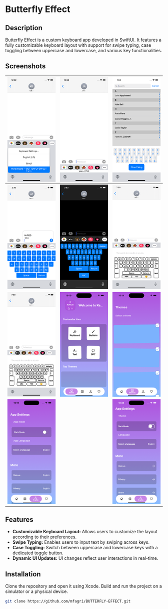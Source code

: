 # Butterfly Effect



## Description

Butterfly Effect is a custom keyboard app developed in SwiftUI. It features a fully customizable keyboard layout with support for swipe typing, case toggling between uppercase and lowercase, and various key functionalities.

## Screenshots

| ![Screenshot 1](screens/Simulator%20Screen%20Shot%20-%20iPhone%2012%20-%202024-07-02%20at%2000.02.51.png) | ![Screenshot 2](screens/Simulator%20Screen%20Shot%20-%20iPhone%2012%20-%202024-07-02%20at%2000.38.37.png) | ![Screenshot 3](screens/Simulator%20Screen%20Shot%20-%20iPhone%2012%20-%202024-07-02%20at%2001.04.01.png) |
|:--:|:--:|:--:|
| ![Screenshot 4](screens/Simulator%20Screen%20Shot%20-%20iPhone%2012%20-%202024-07-02%20at%2002.30.59.png) | ![Screenshot 5](screens/Simulator%20Screen%20Shot%20-%20iPhone%2012%20-%202024-07-02%20at%2003.53.56.png) | ![Screenshot 6](screens/Simulator%20Screen%20Shot%20-%20iPhone%2011%20-%202024-07-03%20at%2007.03.13.png) |
| ![Screenshot 7](screens/Simulator%20Screen%20Shot%20-%20iPhone%2011%20-%202024-07-03%20at%2007.03.22.png) | ![Screenshot 8](screens/Simulator%20Screenshot%20-%20iPhone%2015%20-%202024-07-11%20at%2016.19.33.png) | ![Screenshot 9](screens/Simulator%20Screenshot%20-%20iPhone%2015%20-%202024-07-11%20at%2016.19.36.png) |
| ![Screenshot 10](screens/Simulator%20Screenshot%20-%20iPhone%2015%20-%202024-07-11%20at%2016.19.40.png) | | ![Screenshot 11](screens/Simulator%20Screenshot%20-%20iPhone%2015%20-%202024-07-11%20at%2018.33.31.png) | ![Screenshot 12](screens/Simulator%20Screenshot%20-%20iPhone%2015%20-%202024-07-15%20at%2018.17.38.png)


## Features

- **Customizable Keyboard Layout:** Allows users to customize the layout according to their preferences.
- **Swipe Typing:** Enables users to input text by swiping across keys.
- **Case Toggling:** Switch between uppercase and lowercase keys with a dedicated toggle button.
- **Dynamic UI Updates:** UI changes reflect user interactions in real-time.

## Installation

Clone the repository and open it using Xcode. Build and run the project on a simulator or a physical device.

```bash
git clone https://github.com/mfagri/BUTTERFLY-EFFECT.git

